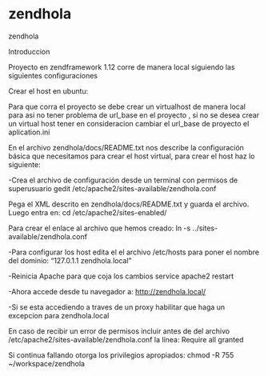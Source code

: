zendhola
========

zendhola

Introduccion

Proyecto en zendframework 1.12 corre de manera local siguiendo las siguientes configuraciones 


Crear el host en ubuntu:

Para que corra el proyecto se debe crear un virtualhost de manera local para asi no tener problema de url_base en el proyecto ,
si no se desea crear un virtual host tener en consideracion cambiar el url_base de proyecto el aplication.ini
 
En el archivo zendhola/docs/README.txt nos describe la configuración básica que necesitamos para crear el host virtual, para crear el host haz lo siguiente:

-Crea el archivo de configuración desde un terminal con permisos de superusuario
gedit /etc/apache2/sites-available/zendhola.conf

Pega el XML descrito en zendhola/docs/README.txt y guarda el archivo. Luego entra en:
cd /etc/apache2/sites-enabled/

Para crear el enlace al archivo que hemos creado:
ln -s ../sites-available/zendhola.conf

-Para configurar los host edita el el archivo /etc/hosts para poner el nombre del dominio: “127.0.1.1 zendhola.local”

-Reinicia Apache para que coja los cambios
service apache2 restart

-Ahora accede desde tu navegador a:
http://zendhola.local/

-Si se esta accediendo a traves de un proxy habilitar que haga un excepcion para zendhola.local


En caso de recibir un error de permisos incluir antes de </Directory> del archivo /etc/apache2/sites-available/zendhola.conf la línea:
Require all granted

Si continua fallando otorga los privilegios apropiados:
chmod -R 755 ~/workspace/zendhola


